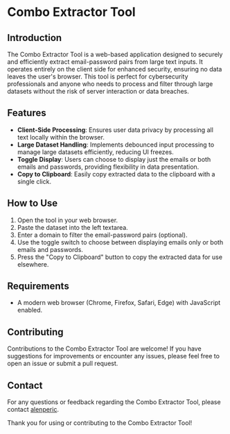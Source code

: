 # Combo Extractor Tool

## Introduction
The Combo Extractor Tool is a web-based application designed to securely and efficiently extract email-password pairs from large text inputs. It operates entirely on the client side for enhanced security, ensuring no data leaves the user's browser. This tool is perfect for cybersecurity professionals and anyone who needs to process and filter through large datasets without the risk of server interaction or data breaches.

## Features
- **Client-Side Processing**: Ensures user data privacy by processing all text locally within the browser.
- **Large Dataset Handling**: Implements debounced input processing to manage large datasets efficiently, reducing UI freezes.
- **Toggle Display**: Users can choose to display just the emails or both emails and passwords, providing flexibility in data presentation.
- **Copy to Clipboard**: Easily copy extracted data to the clipboard with a single click.

## How to Use
1. Open the tool in your web browser.
2. Paste the dataset into the left textarea.
3. Enter a domain to filter the email-password pairs (optional).
4. Use the toggle switch to choose between displaying emails only or both emails and passwords.
5. Press the "Copy to Clipboard" button to copy the extracted data for use elsewhere.

## Requirements
- A modern web browser (Chrome, Firefox, Safari, Edge) with JavaScript enabled.

## Contributing
Contributions to the Combo Extractor Tool are welcome! If you have suggestions for improvements or encounter any issues, please feel free to open an issue or submit a pull request.

## Contact
For any questions or feedback regarding the Combo Extractor Tool, please contact [alenperic](https://github.com/alenperic).

Thank you for using or contributing to the Combo Extractor Tool!
